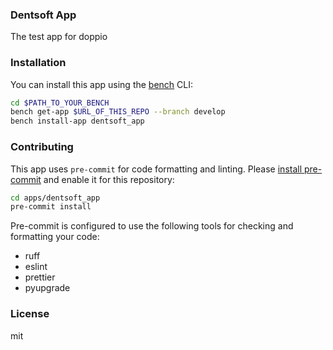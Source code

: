 ### Dentsoft App

The test app for doppio

### Installation

You can install this app using the [bench](https://github.com/frappe/bench) CLI:

```bash
cd $PATH_TO_YOUR_BENCH
bench get-app $URL_OF_THIS_REPO --branch develop
bench install-app dentsoft_app
```

### Contributing

This app uses `pre-commit` for code formatting and linting. Please [install pre-commit](https://pre-commit.com/#installation) and enable it for this repository:

```bash
cd apps/dentsoft_app
pre-commit install
```

Pre-commit is configured to use the following tools for checking and formatting your code:

- ruff
- eslint
- prettier
- pyupgrade

### License

mit
